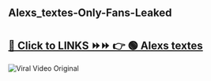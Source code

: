 
 ## Alexs_textes-Only-Fans-Leaked

# <h2><a href="https://clipsfans.com/Alexs_textes&ref=git">🔗 Click to LINKS ⏩⏩ 👉 🟢 Alexs textes </a></h2>

<a href="https://clipsfans.com/Alexs_textes&ref=git" rel="nofollow" data-target="animated-image.originalLink"><img src="https://i.ibb.co.com/xMMVF88/686577567.gif" alt="Viral Video Original" style="max-width: 100%; display: inline-block;" data-target="animated-image.originalImage"></a>
